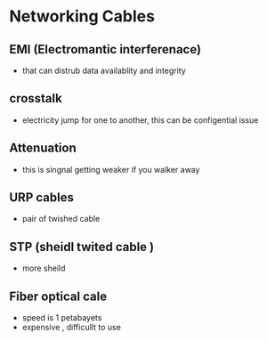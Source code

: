 

# Networking Cables

## EMI (Electromantic interferenace)
- that can distrub data availablity and integrity
## crosstalk
- electricity  jump for one to another, this can be configential issue
## Attenuation
- this is singnal getting weaker if you walker away
## URP cables
- pair of twished cable
## STP (sheidl twited cable )
- more sheild
## Fiber optical cale
- speed is 1 petabayets
- expensive , difficullt to use 
